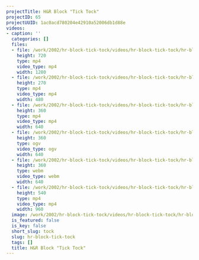 ```yaml
---
projectTitle: H&R Block "Tick Tock"
projectID: 65
projectUUID: 1ac0acd780204e42910a52006db1d88e
videos:
- caption: ''
  categories: []
  files:
  - file: /work/2002/hr-block-tick-tock/videos/hr-block-tick-tock/hr-block-tick-tock-1280x720.mp4
    height: 720
    type: mp4
    video_type: mp4
    width: 1280
  - file: /work/2002/hr-block-tick-tock/videos/hr-block-tick-tock/hr-block-tick-tock-480x270.mp4
    height: 270
    type: mp4
    video_type: mp4
    width: 480
  - file: /work/2002/hr-block-tick-tock/videos/hr-block-tick-tock/hr-block-tick-tock-640x360.mp4
    height: 360
    type: mp4
    video_type: mp4
    width: 640
  - file: /work/2002/hr-block-tick-tock/videos/hr-block-tick-tock/hr-block-tick-tock-640x360.ogv
    height: 360
    type: ogv
    video_type: ogv
    width: 640
  - file: /work/2002/hr-block-tick-tock/videos/hr-block-tick-tock/hr-block-tick-tock-640x360.webm
    height: 360
    type: webm
    video_type: webm
    width: 640
  - file: /work/2002/hr-block-tick-tock/videos/hr-block-tick-tock/hr-block-tick-tock-960x540.mp4
    height: 540
    type: mp4
    video_type: mp4
    width: 960
  image: /work/2002/hr-block-tick-tock/videos/hr-block-tick-tock/hr-block-tick-tock.02.jpg
  is_featured: false
  is_key: false
  short_slug: tock
  slug: hr-block-tick-tock
  tags: []
  title: H&R Block "Tick Tock"
---
```

